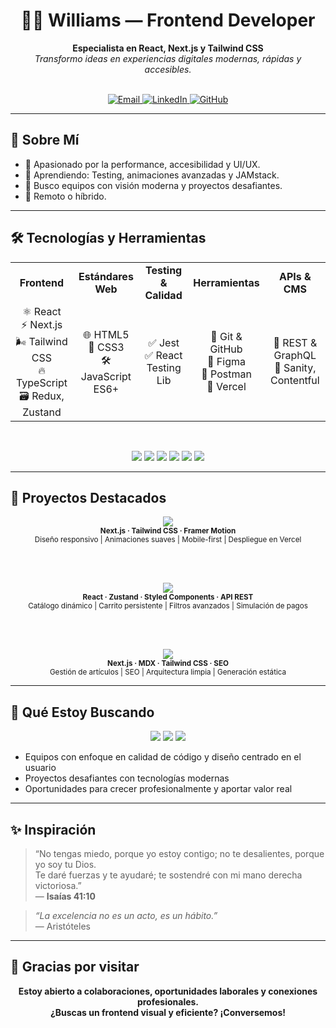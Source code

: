 <h1 align="center">👨‍💻 Williams — Frontend Developer</h1>

<p align="center">
  <b>Especialista en React, Next.js y Tailwind CSS</b><br/>
  <i>Transformo ideas en experiencias digitales modernas, rápidas y accesibles.</i>
</p>

<br/>

<div align="center">
  <a href="mailto:wm0803687@gmail.com">
    <img alt="Email" src="https://img.shields.io/badge/Gmail-D14836?style=for-the-badge&logo=gmail&logoColor=white"/>
  </a>
  <a href="https://linkedin.com/in/tuusuario">
    <img alt="LinkedIn" src="https://img.shields.io/badge/LinkedIn-0077B5?style=for-the-badge&logo=linkedin&logoColor=white"/>
  </a>
  <a href="https://github.com/tuusuario">
    <img alt="GitHub" src="https://img.shields.io/badge/GitHub-181717?style=for-the-badge&logo=github&logoColor=white"/>
  </a>
</div>

---

## 🚀 Sobre Mí

- 🎯 Apasionado por la performance, accesibilidad y UI/UX.
- 🌱 Aprendiendo: Testing, animaciones avanzadas y JAMstack.
- 🤝 Busco equipos con visión moderna y proyectos desafiantes.
- 🏡 Remoto o híbrido.

---

## 🛠️ Tecnologías y Herramientas

<div align="center">

<table>
  <tr>
    <td align="center"><b>Frontend</b></td>
    <td align="center"><b>Estándares Web</b></td>
    <td align="center"><b>Testing & Calidad</b></td>
    <td align="center"><b>Herramientas</b></td>
    <td align="center"><b>APIs & CMS</b></td>
  </tr>
  <tr>
    <td align="center">⚛️ React<br>⚡ Next.js<br>🌬️ Tailwind CSS<br>🔥 TypeScript<br>🗃️ Redux, Zustand</td>
    <td align="center">🌐 HTML5<br>🎨 CSS3<br>🛠️ JavaScript ES6+</td>
    <td align="center">✅ Jest<br>✅ React Testing Lib</td>
    <td align="center">🧰 Git & GitHub<br>🎨 Figma<br>📡 Postman<br>🚀 Vercel</td>
    <td align="center">🔗 REST & GraphQL<br>📝 Sanity, Contentful</td>
  </tr>
</table>

</div>

<br/>

<p align="center">
  <img src="https://img.shields.io/badge/React-20232A?style=flat-square&logo=react&logoColor=61DAFB"/>
  <img src="https://img.shields.io/badge/Next.js-000?style=flat-square&logo=next.js&logoColor=fff"/>
  <img src="https://img.shields.io/badge/TailwindCSS-38B2AC?style=flat-square&logo=tailwindcss&logoColor=fff"/>
  <img src="https://img.shields.io/badge/TypeScript-3178C6?style=flat-square&logo=typescript&logoColor=fff"/>
  <img src="https://img.shields.io/badge/JavaScript-f7df1e?style=flat-square&logo=javascript&logoColor=black"/>
  <img src="https://img.shields.io/badge/Figma-fff?style=flat-square&logo=figma"/>
</p>

---

## 🌟 Proyectos Destacados

<div align="center">

<a href="URL_DEL_PROYECTO_1">
  <img src="https://img.shields.io/badge/🌐%20Portafolio%20Personal-38B2AC?style=for-the-badge&logo=next.js&logoColor=white" />
</a>
<br>
<sub>
  <b>Next.js · Tailwind CSS · Framer Motion</b> <br>
  Diseño responsivo | Animaciones suaves | Mobile-first | Despliegue en Vercel
</sub>

<br><br>

<a href="URL_DEL_PROYECTO_2">
  <img src="https://img.shields.io/badge/🛍️%20E--commerce%20React-38B2AC?style=for-the-badge&logo=react&logoColor=white" />
</a>
<br>
<sub>
  <b>React · Zustand · Styled Components · API REST</b> <br>
  Catálogo dinámico | Carrito persistente | Filtros avanzados | Simulación de pagos
</sub>

<br><br>

<a href="URL_DEL_PROYECTO_3">
  <img src="https://img.shields.io/badge/🧠%20Blog%20Técnico%20Next.js-38B2AC?style=for-the-badge&logo=next.js&logoColor=white" />
</a>
<br>
<sub>
  <b>Next.js · MDX · Tailwind CSS · SEO</b> <br>
  Gestión de artículos | SEO | Arquitectura limpia | Generación estática
</sub>

</div>

---

## 💼 Qué Estoy Buscando

<div align="center">

<img src="https://img.shields.io/badge/-Remoto%20/%20Híbrido-20232A?style=for-the-badge&logo=homeadvisor&logoColor=38B2AC"/>
<img src="https://img.shields.io/badge/-Frontend%20Developer-38B2AC?style=for-the-badge&logo=react&logoColor=white"/>
<img src="https://img.shields.io/badge/-Crecimiento%20profesional-20232A?style=for-the-badge&logo=growth&logoColor=38B2AC"/>

</div>

- Equipos con enfoque en calidad de código y diseño centrado en el usuario  
- Proyectos desafiantes con tecnologías modernas  
- Oportunidades para crecer profesionalmente y aportar valor real  

---

## ✨ Inspiración

> “No tengas miedo, porque yo estoy contigo; no te desalientes, porque yo soy tu Dios.  
> Te daré fuerzas y te ayudaré; te sostendré con mi mano derecha victoriosa.”  
> — <b>Isaías 41:10</b>

> _“La excelencia no es un acto, es un hábito.”_  
> — Aristóteles

---

## 🙌 Gracias por visitar

<p align="center"><b>Estoy abierto a colaboraciones, oportunidades laborales y conexiones profesionales.<br>
¿Buscas un frontend visual y eficiente? ¡Conversemos!</b></p>
